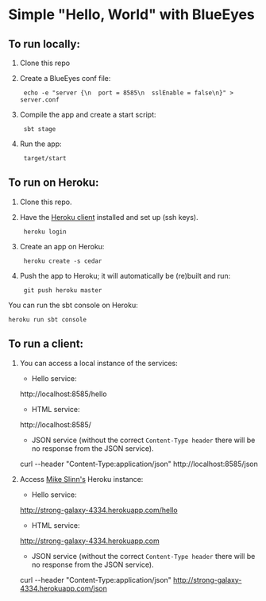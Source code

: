 Simple "Hello, World" with BlueEyes
===================================

To run locally:
---------------

1. Clone this repo

2. Create a BlueEyes conf file:

        echo -e "server {\n  port = 8585\n  sslEnable = false\n}" > server.conf

3. Compile the app and create a start script:

        sbt stage

4. Run the app:

        target/start


To run on Heroku:
-----------------

1. Clone this repo.

2. Have the [Heroku client](http://toolbelt.herokuapp.com/) installed and set up (ssh keys).

        heroku login

3. Create an app on Heroku:

        heroku create -s cedar

4. Push the app to Heroku; it will automatically be (re)built and run:

        git push heroku master


You can run the sbt console on Heroku:

    heroku run sbt console


To run a client:
----------------

1. You can access a local instance of the services:
   * Hello service:

    http://localhost:8585/hello


   * HTML service:

    http://localhost:8585/


   * JSON service (without the correct `Content-Type header` there will be no response from the JSON service).

    curl --header "Content-Type:application/json" http://localhost:8585/json


2. Access [Mike Slinn's](http://micronauticsresearch.com) Heroku instance:
   * Hello service:

    http://strong-galaxy-4334.herokuapp.com/hello


   * HTML service:

    http://strong-galaxy-4334.herokuapp.com


   * JSON service (without the correct `Content-Type header` there will be no response from the JSON service).

    curl --header "Content-Type:application/json" http://strong-galaxy-4334.herokuapp.com/json


